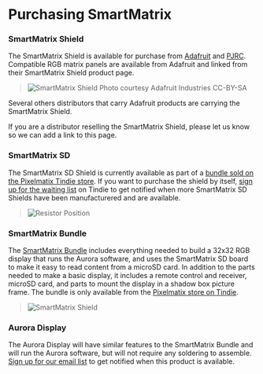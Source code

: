 # Purchasing SmartMatrix

### SmartMatrix Shield

The SmartMatrix Shield is available for purchase from [Adafruit](https://www.adafruit.com/products/1902) and [PJRC](http://www.pjrc.com/store/smartmatrix_kit.html).  Compatible RGB matrix panels are available from Adafruit and linked from their SmartMatrix Shield product page.  

> ![SmartMatrix Shield](photos/Shop/AdafruitSmartMatrixKit.jpg)
> Photo courtesy Adafruit Industries CC-BY-SA
  
Several others distributors that carry Adafruit products are carrying the SmartMatrix Shield.  
  
If you are a distributor reselling the SmartMatrix Shield, please let us know so we can add a link to this page.  
  


### SmartMatrix SD

The SmartMatrix SD Shield is currently available as part of a [bundle sold on the Pixelmatix Tindie store](https://www.tindie.com/products/Pixelmatix/smartmatrix-sd-shield/).  If you want to purchase the shield by itself, [sign up for the waiting list](https://www.tindie.com/products/Pixelmatix/smartmatrix-sd-kit/) on Tindie to get notified when more SmartMatrix SD Shields have been manufacturered and are available.

> ![Resistor Position](photos/SdAssembly/01-IMG_6149.jpg)


### SmartMatrix Bundle

The [SmartMatrix Bundle](https://www.tindie.com/products/Pixelmatix/smartmatrix-sd-shield/) includes everything needed to build a 32x32 RGB display that runs the Aurora software, and uses the SmartMatrix SD board to make it easy to read content from a microSD card.  In addition to the parts needed to make a basic display, it includes a remote control and receiver, microSD card, and parts to mount the display in a shadow box picture frame.
The bundle is only available from the [Pixelmatix store on Tindie](https://www.tindie.com/products/Pixelmatix/smartmatrix-sd-shield/).

> ![SmartMatrix Shield](photos/Shop/SmartMatrixBundle.jpg)


### Aurora Display

The Aurora Display will have similar features to the SmartMatrix Bundle and will run the Aurora software, but will not require any soldering to assemble.  [Sign up for our email list](http://eepurl.com/UX2V5) to get notified when this product is available.


